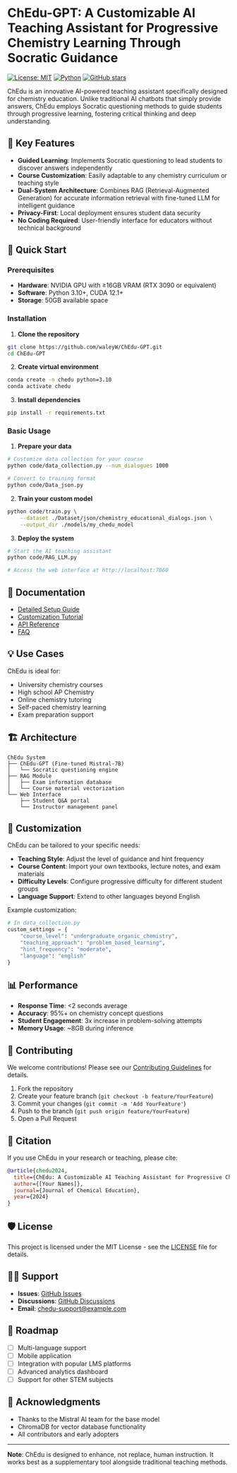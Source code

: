# ChEdu-GPT: A Customizable AI Teaching Assistant for Progressive Chemistry Learning Through Socratic Guidance

[![License: MIT](https://img.shields.io/badge/License-MIT-yellow.svg)](https://opensource.org/licenses/MIT)
[![Python](https://img.shields.io/badge/Python-3.10+-blue.svg)](https://www.python.org/downloads/)
[![GitHub stars](https://img.shields.io/github/stars/waleyW/ChEdu-GPT.svg)](https://github.com/waleyW/ChEdu-GPT/stargazers)

ChEdu is an innovative AI-powered teaching assistant specifically designed for chemistry education. Unlike traditional AI chatbots that simply provide answers, ChEdu employs Socratic questioning methods to guide students through progressive learning, fostering critical thinking and deep understanding.

## 🌟 Key Features

- **Guided Learning**: Implements Socratic questioning to lead students to discover answers independently
- **Course Customization**: Easily adaptable to any chemistry curriculum or teaching style
- **Dual-System Architecture**: Combines RAG (Retrieval-Augmented Generation) for accurate information retrieval with fine-tuned LLM for intelligent guidance  
- **Privacy-First**: Local deployment ensures student data security
- **No Coding Required**: User-friendly interface for educators without technical background

## 🚀 Quick Start

### Prerequisites

- **Hardware**: NVIDIA GPU with ≥16GB VRAM (RTX 3090 or equivalent)
- **Software**: Python 3.10+, CUDA 12.1+
- **Storage**: 50GB available space

### Installation

1. **Clone the repository**
```bash
git clone https://github.com/waleyW/ChEdu-GPT.git
cd ChEdu-GPT
```

2. **Create virtual environment**
```bash
conda create -n chedu python=3.10
conda activate chedu
```

3. **Install dependencies**
```bash
pip install -r requirements.txt
```

### Basic Usage

1. **Prepare your data**
```bash
# Customize data collection for your course
python code/data_collection.py --num_dialogues 1000

# Convert to training format
python code/Data_json.py
```

2. **Train your custom model**
```bash
python code/train.py \
    --dataset ./Dataset/json/chemistry_educational_dialogs.json \
    --output_dir ./models/my_chedu_model
```

3. **Deploy the system**
```bash
# Start the AI teaching assistant
python code/RAG_LLM.py

# Access the web interface at http://localhost:7860
```

## 📖 Documentation

- [Detailed Setup Guide](docs/setup_guide.md)
- [Customization Tutorial](docs/customization.md)
- [API Reference](docs/api_reference.md)
- [FAQ](docs/faq.md)

## 💡 Use Cases

ChEdu is ideal for:
- University chemistry courses
- High school AP Chemistry
- Online chemistry tutoring  
- Self-paced chemistry learning
- Exam preparation support

## 🏗️ Architecture

```
ChEdu System
├── ChEdu-GPT (Fine-tuned Mistral-7B)
│   └── Socratic questioning engine
├── RAG Module
│   ├── Exam information database
│   └── Course material vectorization
└── Web Interface
    ├── Student Q&A portal
    └── Instructor management panel
```

## 🔧 Customization

ChEdu can be tailored to your specific needs:

- **Teaching Style**: Adjust the level of guidance and hint frequency
- **Course Content**: Import your own textbooks, lecture notes, and exam materials
- **Difficulty Levels**: Configure progressive difficulty for different student groups
- **Language Support**: Extend to other languages beyond English

Example customization:
```python
# In data_collection.py
custom_settings = {
    "course_level": "undergraduate_organic_chemistry",
    "teaching_approach": "problem_based_learning",
    "hint_frequency": "moderate",
    "language": "english"
}
```

## 📊 Performance

- **Response Time**: <2 seconds average
- **Accuracy**: 95%+ on chemistry concept questions
- **Student Engagement**: 3x increase in problem-solving attempts
- **Memory Usage**: ~8GB during inference

## 🤝 Contributing

We welcome contributions! Please see our [Contributing Guidelines](CONTRIBUTING.md) for details.

1. Fork the repository
2. Create your feature branch (`git checkout -b feature/YourFeature`)
3. Commit your changes (`git commit -m 'Add YourFeature'`)
4. Push to the branch (`git push origin feature/YourFeature`)
5. Open a Pull Request

## 📝 Citation

If you use ChEdu in your research or teaching, please cite:

```bibtex
@article{chedu2024,
  title={ChEdu: A Customizable AI Teaching Assistant for Progressive Chemistry Learning Through Socratic Guidance},
  author={[Your Names]},
  journal={Journal of Chemical Education},
  year={2024}
}
```

## 🛡️ License

This project is licensed under the MIT License - see the [LICENSE](LICENSE) file for details.

## 🙋‍♀️ Support

- **Issues**: [GitHub Issues](https://github.com/waleyW/ChEdu-GPT/issues)
- **Discussions**: [GitHub Discussions](https://github.com/waleyW/ChEdu-GPT/discussions)
- **Email**: chedu-support@example.com

## 🎯 Roadmap

- [ ] Multi-language support
- [ ] Mobile application
- [ ] Integration with popular LMS platforms
- [ ] Advanced analytics dashboard
- [ ] Support for other STEM subjects

## 🙏 Acknowledgments

- Thanks to the Mistral AI team for the base model
- ChromaDB for vector database functionality
- All contributors and early adopters

---

**Note**: ChEdu is designed to enhance, not replace, human instruction. It works best as a supplementary tool alongside traditional teaching methods.
